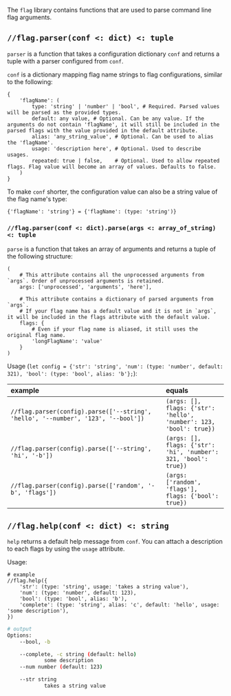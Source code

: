 The `flag` library contains functions that are used to parse command line flag arguments.

## `//flag.parser(conf <: dict) <: tuple`

`parser` is a function that takes a configuration dictionary `conf` and returns a tuple with a parser configured from `conf`.

`conf` is a dictionary mapping flag name strings to flag configurations, similar to the following:

```arrai
{
    'flagName': (
        type: 'string' | 'number' | 'bool', # Required. Parsed values will be parsed as the provided types.
        default: any value, # Optional. Can be any value. If the arguments do not contain 'flagName', it will still be included in the parsed flags with the value provided in the default attribute.
        alias: 'any_string_value', # Optional. Can be used to alias the 'flagName'.
        usage: 'description here', # Optional. Used to describe usages.
        repeated: true | false,    # Optional. Used to allow repeated flags. Flag value will become an array of values. Defaults to false.
    )
}
```

To make `conf` shorter, the configuration value can also be a string value of the flag name's type:

```arrai
{'flagName': 'string'} = {'flagName': (type: 'string')}
```

### `//flag.parser(conf <: dict).parse(args <: array_of_string) <: tuple`

`parse` is a function that takes an array of arguments and returns a tuple of the following structure:

```arrai
(
    # This attribute contains all the unprocessed arguments from `args`. Order of unprocessed arguments is retained.
    args: ['unprocessed', 'arguments', 'here'],

    # This attribute contains a dictionary of parsed arguments from `args`.
    # If your flag name has a default value and it is not in `args`, it will be included in the flags attribute with the default value.
    flags: {
        # Even if your flag name is aliased, it still uses the original flag name.
        'longFlagName': 'value'
    }
)
```

Usage (`let config = {'str': 'string', 'num': (type: 'number', default: 321), 'bool': (type: 'bool', alias: 'b'};`):

| example | equals |
|:-|:-|
| `//flag.parser(config).parse(['--string', 'hello', '--number', '123', '--bool'])`| `(args: [], flags: {'str': 'hello', 'number': 123, 'bool': true})`|
| `//flag.parser(config).parse(['--string', 'hi', '-b'])` | `(args: [], flags: {'str': 'hi', 'number': 321, 'bool': true})` |
| `//flag.parser(config).parse(['random', '-b', 'flags'])` | `(args: ['random', 'flags'], flags: {'bool': true})` |

## `//flag.help(conf <: dict) <: string`

`help` returns a default help message from `conf`. You can attach a description to each flags by using the `usage` attribute.

Usage:

```arrai
# example
//flag.help({
    'str': (type: 'string', usage: 'takes a string value'),
    'num': (type: 'number', default: 123),
    'bool': (type: 'bool', alias: 'b'),
    'complete': (type: 'string', alias: 'c', default: 'hello', usage: 'some description'),
})
```

```sh
# output
Options:
    --bool, -b

    --complete, -c string (default: hello)
            some description
    --num number (default: 123)

    --str string
            takes a string value
```
